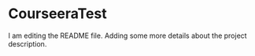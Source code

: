 # CourseeraTest
I am editing the README file. Adding some more details about the project description.
